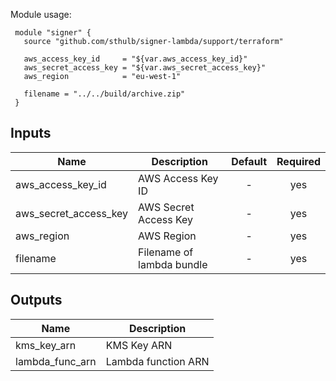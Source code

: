  Module usage:

     module "signer" {
       source "github.com/sthulb/signer-lambda/support/terraform"

       aws_access_key_id     = "${var.aws_access_key_id}"
       aws_secret_access_key = "${var.aws_secret_access_key}"
       aws_region            = "eu-west-1"

       filename = "../../build/archive.zip"
     }


## Inputs

| Name | Description | Default | Required |
|------|-------------|:-----:|:-----:|
| aws_access_key_id | AWS Access Key ID | - | yes |
| aws_secret_access_key | AWS Secret Access Key | - | yes |
| aws_region | AWS Region | - | yes |
| filename | Filename of lambda bundle | - | yes |

## Outputs

| Name | Description |
|------|-------------|
| kms_key_arn | KMS Key ARN |
| lambda_func_arn | Lambda function ARN |

